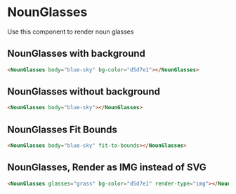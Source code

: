 <script setup>
import NounGlassesWithBackground from "./../examples/NounGlassesWithBackground.vue"
import NounGlassesWithoutBackground from "./../examples/NounGlassesWithoutBackground.vue"
import NounGlassesFitBounds from "./../examples/NounGlassesFitBounds.vue"
import NounGlassesRenderType from "./../examples/NounGlassesRenderType.vue"
</script>

# NounGlasses

Use this component to render noun glasses

## NounGlasses with background

```html
<NounGlasses body="blue-sky" bg-color="d5d7e1"></NounGlasses>
```

<ClientOnly>
<NounGlassesWithBackground />
</ClientOnly>

## NounGlasses without background

```html
<NounGlasses body="blue-sky"></NounGlasses>
```

<ClientOnly>
<NounGlassesWithoutBackground />
</ClientOnly>

## NounGlasses Fit Bounds

```html
<NounGlasses body="blue-sky" fit-to-bounds></NounGlasses>
```

<ClientOnly>
<NounGlassesFitBounds />
</ClientOnly>

## NounGlasses, Render as IMG instead of SVG

```html
<NounGlasses glasses="grass" bg-color="d5d7e1" render-type="img"></NounGlasses>
```

<ClientOnly>
<NounGlassesRenderType />
</ClientOnly>

